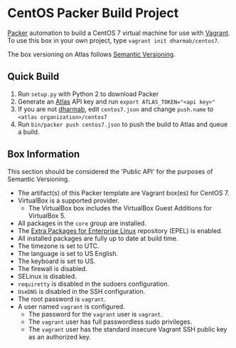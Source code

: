 # CentOS Packer Build Project

[Packer](https://packer.io) automation to build a CentOS 7 virtual machine for use with [Vagrant](https://vagrantup.com). To use this box in your own project, type `vagrant init dharmab/centos7`.

The box versioning on Atlas follows [Semantic Versioning](http://semver.org).

## Quick Build

1. Run `setup.py` with Python 2 to download Packer
1. Generate an [Atlas](https://atlas.hashicorp.com) API key and run `export ATLAS_TOKEN="<api key>"` 
1. If you are not [dharmab](http://www.dharmab.com), edit `centos7.json` and change `push.name` to `<atlas organization>/centos7`
1. Run `bin/packer push centos7.json` to push the build to Atlas and queue a build.

## Box Information

This section should be considered the 'Public API' for the purposes of Semantic Versioning.

- The artifact(s) of this Packer template are Vagrant box(es) for CentOS 7.
- VirtualBox is a supported provider.
  - The VirtualBox box includes the VirtualBox Guest Additions for VirtualBox 5.
- All packages in the `core` group are installed.
- The [Extra Packages for Enterprise Linux](https://fedoraproject.org/wiki/EPEL) repository (EPEL) is enabled.
- All installed packages are fully up to date at build time. 
- The timezone is set to UTC.
- The language is set to US English.
- The keyboard is set to US.
- The firewall is disabled.
- SELinux is disabled.
- `requiretty` is disabled in the sudoers configuration.
- `UseDNS` is disabled in the SSH configuration.
- The root password is `vagrant`.
- A user named `vagrant` is configured.
  - The password for the `vagrant` user is `vagrant`.
  - The `vagrant` user has full passwordless sudo privileges.
  - The `vagrant` user has the standard insecure Vagrant SSH public key as an authorized key.

